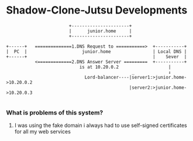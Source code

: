 # Shadow-Clone-Jutsu Developments 

```
                        +----------------------+
                        |      junior.home     |
                        +----------------------+

+------+   ==============1.DNS Request to ===========>  +-----------+
|  PC  |                     junior.home                | Local DNS |
+------+                                                |    Sever  |
           <=============2.DNS Answer Server =========  +-----------+ 
                            is at 10.20.0.2                   |
                                                _             ↓
                              Lord-balancer----|server1:>junior.home->10.20.0.2
                                               |server2:>junior.home->10.20.0.3       
                                           
```
### What is problems of this system?
1. I was using the fake domain i always had to use self-signed certificates for all my web services 